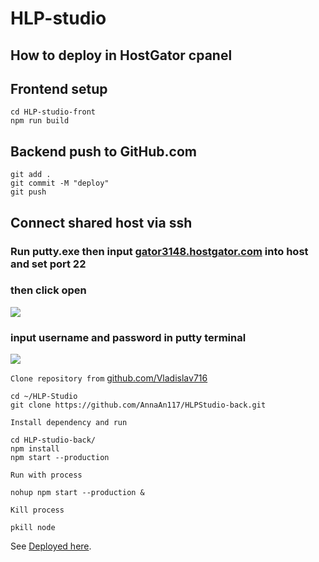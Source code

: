 # HLP-studio

## How to deploy in HostGator cpanel

## Frontend setup

```
cd HLP-studio-front
npm run build
```

## Backend push to GitHub.com

```
git add .
git commit -M "deploy"
git push
```

## Connect shared host via ssh

### Run putty.exe then input [gator3148.hostgator.com](gator3148.hostgator.com) into host and set port 22

### then click open

![](https://github.com/AnnaAn117/HLPStudio-back/blob/master/putty_setting.png)

### input username and password in putty terminal

![](https://github.com/AnnaAn117/HLPStudio-back/blob/master/putty_terminal_login.png)

`Clone repository from` [github.com/Vladislav716](https://github.com/AnnaAn117/HLPStudio-back)

```
cd ~/HLP-Studio
git clone https://github.com/AnnaAn117/HLPStudio-back.git
```

`Install dependency and run`

```
cd HLP-studio-back/
npm install
npm start --production
```

`Run with process`

```
nohup npm start --production &
```

`Kill process`

```
pkill node
```

See [Deployed here](http://hlpstudio.net/login).

